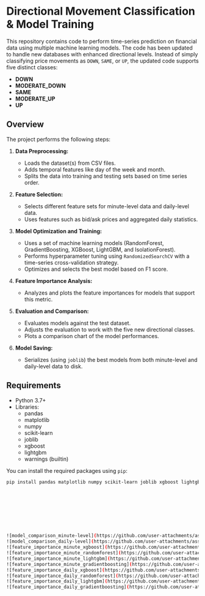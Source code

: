 # Directional Movement Classification & Model Training

This repository contains code to perform time-series prediction on financial data using multiple machine learning models. The code has been updated to handle new databases with enhanced directional levels. Instead of simply classifying price movements as `DOWN`, `SAME`, or `UP`, the updated code supports five distinct classes:
- **DOWN**
- **MODERATE_DOWN**
- **SAME**
- **MODERATE_UP**
- **UP**

## Overview

The project performs the following steps:

1. **Data Preprocessing:**  
   - Loads the dataset(s) from CSV files.
   - Adds temporal features like day of the week and month.
   - Splits the data into training and testing sets based on time series order.

2. **Feature Selection:**  
   - Selects different feature sets for minute-level data and daily-level data.
   - Uses features such as bid/ask prices and aggregated daily statistics.

3. **Model Optimization and Training:**  
   - Uses a set of machine learning models (RandomForest, GradientBoosting, XGBoost, LightGBM, and IsolationForest).
   - Performs hyperparameter tuning using `RandomizedSearchCV` with a time-series cross-validation strategy.
   - Optimizes and selects the best model based on F1 score.

4. **Feature Importance Analysis:**  
   - Analyzes and plots the feature importances for models that support this metric.

5. **Evaluation and Comparison:**  
   - Evaluates models against the test dataset.
   - Adjusts the evaluation to work with the five new directional classes.
   - Plots a comparison chart of the model performances.

6. **Model Saving:**  
   - Serializes (using `joblib`) the best models from both minute-level and daily-level data to disk.

## Requirements

- Python 3.7+
- Libraries:
  - pandas
  - matplotlib
  - numpy
  - scikit-learn
  - joblib
  - xgboost
  - lightgbm
  - warnings (builtin)
  
You can install the required packages using `pip`:

```bash
pip install pandas matplotlib numpy scikit-learn joblib xgboost lightgbm









![model_comparison_minute-level](https://github.com/user-attachments/assets/5ce33ff2-6d7c-417a-a881-221e885e9349)
![model_comparison_daily-level](https://github.com/user-attachments/assets/40328647-710e-4bce-baab-07bffc59bfb4)
![feature_importance_minute_xgboost](https://github.com/user-attachments/assets/4f7587a2-888b-453e-90ad-1c6e02efaae8)
![feature_importance_minute_randomforest](https://github.com/user-attachments/assets/c49f7bb7-15fe-419b-9275-375783b1b5ef)
![feature_importance_minute_lightgbm](https://github.com/user-attachments/assets/65bb83b4-f551-49d0-990c-953addc472a9)
![feature_importance_minute_gradientboosting](https://github.com/user-attachments/assets/fc471a8d-169a-43b4-b778-48c3b08f00c9)
![feature_importance_daily_xgboost](https://github.com/user-attachments/assets/38b46873-52e8-4af1-8f91-2c03d68022dc)
![feature_importance_daily_randomforest](https://github.com/user-attachments/assets/2f58fa18-4277-4265-b6d9-72f561a674d1)
![feature_importance_daily_lightgbm](https://github.com/user-attachments/assets/8bb9eaef-8d23-4280-8144-c7748c620aeb)
![feature_importance_daily_gradientboosting](https://github.com/user-attachments/assets/e59bfd5c-60e5-41c7-af90-fb7c176c5ce0)
